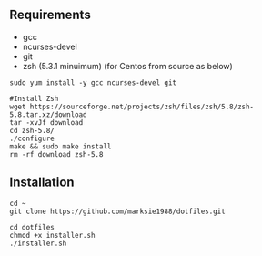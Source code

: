 ## Requirements

- gcc
- ncurses-devel
- git
- zsh (5.3.1 minuimum) (for Centos from source as below)

```
sudo yum install -y gcc ncurses-devel git
```

```
#Install Zsh
wget https://sourceforge.net/projects/zsh/files/zsh/5.8/zsh-5.8.tar.xz/download
tar -xvJf download
cd zsh-5.8/
./configure
make && sudo make install
rm -rf download zsh-5.8
```

## Installation

```
cd ~
git clone https://github.com/marksie1988/dotfiles.git

cd dotfiles
chmod +x installer.sh
./installer.sh
```
